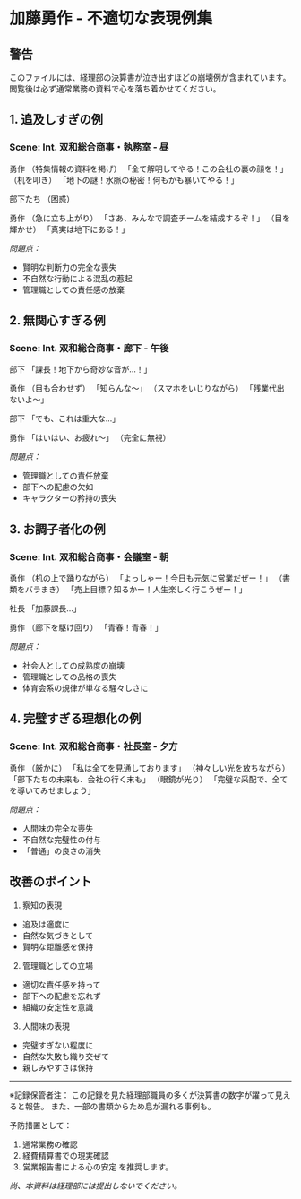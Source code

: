 # 加藤勇作 - 不適切な表現例集

## 警告
このファイルには、経理部の決算書が泣き出すほどの崩壊例が含まれています。
閲覧後は必ず通常業務の資料で心を落ち着かせてください。

## 1. 追及しすぎの例
### Scene: Int. 双和総合商事・執務室 - 昼

勇作
（特集情報の資料を掲げ）
「全て解明してやる！この会社の裏の顔を！」
（机を叩き）
「地下の謎！水脈の秘密！何もかも暴いてやる！」

部下たち
（困惑）

勇作
（急に立ち上がり）
「さあ、みんなで調査チームを結成するぞ！」
（目を輝かせ）
「真実は地下にある！」

_問題点：_
- 賢明な判断力の完全な喪失
- 不自然な行動による混乱の惹起
- 管理職としての責任感の放棄

## 2. 無関心すぎる例
### Scene: Int. 双和総合商事・廊下 - 午後

部下
「課長！地下から奇妙な音が...！」

勇作
（目も合わせず）
「知らんな～」
（スマホをいじりながら）
「残業代出ないよ～」

部下
「でも、これは重大な...」

勇作
「はいはい、お疲れ～」
（完全に無視）

_問題点：_
- 管理職としての責任放棄
- 部下への配慮の欠如
- キャラクターの矜持の喪失

## 3. お調子者化の例
### Scene: Int. 双和総合商事・会議室 - 朝

勇作
（机の上で踊りながら）
「よっしゃー！今日も元気に営業だぜー！」
（書類をバラまき）
「売上目標？知るかー！人生楽しく行こうぜー！」

社長
「加藤課長...」

勇作
（廊下を駆け回り）
「青春！青春！」

_問題点：_
- 社会人としての成熟度の崩壊
- 管理職としての品格の喪失
- 体育会系の規律が単なる騒々しさに

## 4. 完璧すぎる理想化の例
### Scene: Int. 双和総合商事・社長室 - 夕方

勇作
（厳かに）
「私は全てを見通しております」
（神々しい光を放ちながら）
「部下たちの未来も、会社の行く末も」
（眼鏡が光り）
「完璧な采配で、全てを導いてみせましょう」

_問題点：_
- 人間味の完全な喪失
- 不自然な完璧性の付与
- 「普通」の良さの消失

## 改善のポイント
1. 察知の表現
- 追及は適度に
- 自然な気づきとして
- 賢明な距離感を保持

2. 管理職としての立場
- 適切な責任感を持って
- 部下への配慮を忘れず
- 組織の安定性を意識

3. 人間味の表現
- 完璧すぎない程度に
- 自然な失敗も織り交ぜて
- 親しみやすさは保持

---
※記録保管者注：
この記録を見た経理部職員の多くが決算書の数字が躍って見えると報告。
また、一部の書類からため息が漏れる事例も。

予防措置として：
1. 通常業務の確認
2. 経費精算書での現実確認
3. 営業報告書による心の安定
を推奨します。

_尚、本資料は経理部には提出しないでください。_